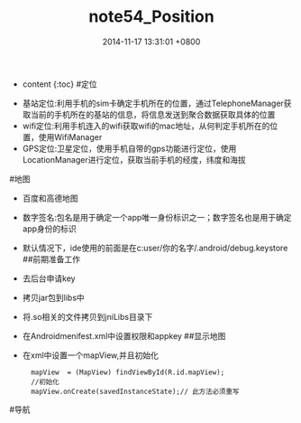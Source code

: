 ﻿---
layout: post
title:  "note54_Position"
date:   2014-11-17 13:31:01 +0800
categories: android
tag: android
---

* content
{:toc}
#定位
- 基站定位:利用手机的sim卡确定手机所在的位置，通过TelephoneManager获取当前的手机所在的基站的信息，将信息发送到聚合数据获取具体的位置
- wifi定位:利用手机连入的wifi获取wifi的mac地址，从何判定手机所在的位置，使用WifiManager
- GPS定位:卫星定位，使用手机自带的gps功能进行定位，使用LocationManager进行定位，获取当前手机的经度，纬度和海拔

#地图
- 百度和高德地图
- 数字签名:包名是用于确定一个app唯一身份标识之一；数字签名也是用于确定app身份的标识
- 默认情况下，ide使用的前面是在c:user/你的名字/.android/debug.keystore
##前期准备工作
- 去后台申请key
- 拷贝jar包到libs中
- 将.so相关的文件拷贝到jniLibs目录下
- 在Androidmenifest.xml中设置权限和appkey
##显示地图
- 在xml中设置一个mapView,并且初始化

        mapView  = (MapView) findViewById(R.id.mapView);
        //初始化
        mapView.onCreate(savedInstanceState);// 此方法必须重写

#导航